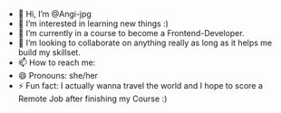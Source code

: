 - 👋 Hi, I’m @Angi-jpg
- 👀 I’m interested in learning new things :)
- 🌱 I’m currently in a course to become a Frontend-Developer.
- 💞️ I’m looking to collaborate on anything really as long as it helps me build my skillset.
- 📫 How to reach me:
- 😄 Pronouns: she/her
- ⚡ Fun fact: I actually wanna travel the world and I hope to score a Remote Job after finishing my Course :)

<!---
Angi-jpg/Angi-jpg is a ✨ special ✨ repository because its `README.md` (this file) appears on your GitHub profile.
You can click the Preview link to take a look at your changes.
--->
